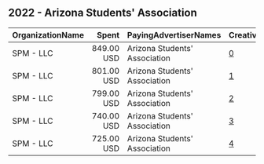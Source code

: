 ## 2022 - Arizona Students' Association 
|OrganizationName|Spent|PayingAdvertiserNames|CreativeUrls|Impressions|Genders|AgeBrackets|CountryCodes|BillingAddresses|CandidateBallotInformation|
|:---|---:|:---|:---|---:|:---|:---|:---|:---|:---|
|SPM - LLC|849.00 USD|Arizona Students' Association|[0](https://www.snap.com/political-ads/asset/ecdc110f291ee40d3c2be5fc96ec8ef93ccc7979d2b76cff5e7fd13a47b9b8c4?mediaType=png)|196,031||18-28|united states|US||
|SPM - LLC|801.00 USD|Arizona Students' Association|[1](https://www.snap.com/political-ads/asset/c0687c5cf0901fd0d818478cf20bf4ecd37712335cd723d0ebb87fd78484e4a1?mediaType=png)|182,307||18-28|united states|US||
|SPM - LLC|799.00 USD|Arizona Students' Association|[2](https://www.snap.com/political-ads/asset/76d421332b410f5021045f37c47ce08bdd6664897f219f720b0ea0b13b82ac24?mediaType=png)|182,343||18-28|united states|US||
|SPM - LLC|740.00 USD|Arizona Students' Association|[3](https://www.snap.com/political-ads/asset/dd9ad17beba7d8d7da289cd2475087b264f0b0b0e1d6e33afe1efc8c60697957?mediaType=png)|168,452||18-28|united states|US||
|SPM - LLC|725.00 USD|Arizona Students' Association|[4](https://www.snap.com/political-ads/asset/ce453669aeec77df382c983e474491c7b07eb2f6fcaf6902f7fa7e338e88f29b?mediaType=mp4)|164,612||18-28|united states|US||
